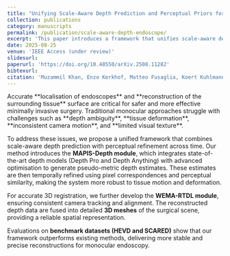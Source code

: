 ```yaml
---
title: "Unifying Scale-Aware Depth Prediction and Perceptual Priors for Monocular Endoscope Pose Estimation and Tissue Reconstruction"
collection: publications
category: manuscripts
permalink: /publication/scale-aware-depth-endoscope/
excerpt: 'This paper introduces a framework that unifies scale-aware depth prediction with perceptual similarity priors for monocular endoscope pose estimation and tissue reconstruction.'
date: 2025-08-25
venue: 'IEEE Access (under review)'
slidesurl: 
paperurl: 'https://doi.org/10.48550/arXiv.2508.11282'
bibtexurl: 
citation: 'Muzammil Khan, Enzo Kerkhof, Matteo Fusaglia, Koert Kuhlmann, Theo Ruers, and Françoise J. Siepel. _Unifying Scale-Aware Depth Prediction and Perceptual Priors for Monocular Endoscope Pose Estimation and Tissue Reconstruction_. IEEE Access (under review), 2025.'
---
```


<div class="justify">
Accurate **localisation of endoscopes** and **reconstruction of the surrounding tissue** surface are critical for safer and more effective minimally invasive surgery. Traditional monocular approaches struggle with challenges such as **depth ambiguity**, **tissue deformation**, **inconsistent camera motion**, and **limited visual texture**.

To address these issues, we propose a unified framework that combines scale-aware depth prediction with perceptual refinement across time. Our method introduces the **MAPIS-Depth module**, which integrates state-of-the-art depth models (Depth Pro and Depth Anything) with advanced optimisation to generate pseudo-metric depth estimates. These estimates are then temporally refined using pixel correspondences and perceptual similarity, making the system more robust to tissue motion and deformation.

For accurate 3D registration, we further develop the **WEMA-RTDL module**, ensuring consistent camera tracking and alignment. The reconstructed depth data are fused into detailed **3D meshes** of the surgical scene, providing a reliable spatial representation.

Evaluations on **benchmark datasets (HEVD and SCARED)** show that our framework outperforms existing methods, delivering more stable and precise reconstructions for monocular endoscopy.
</div>

